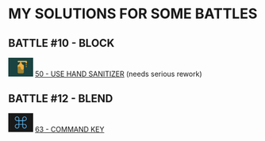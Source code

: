 # MY SOLUTIONS FOR SOME BATTLES

## BATTLE #10 - BLOCK
  <img src="./targets/img/50.png" width="50"/> [50 - USE HAND SANITIZER](targets/50.md) (needs serious rework)

## BATTLE #12 - BLEND
  <img src="./targets/img/63.png" width="50"/> [63 - COMMAND KEY](targets/63.md)
